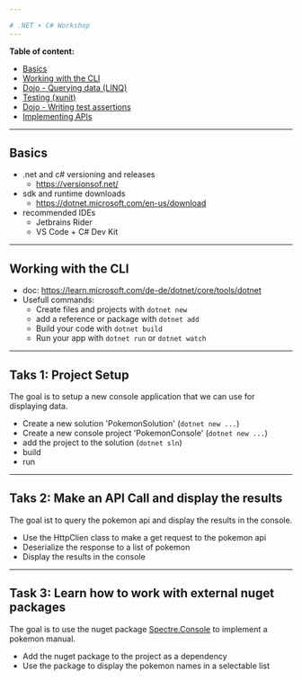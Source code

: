```yaml
---

# .NET + C# Workshop
---
```

**Table of content:**

- [Basics](#item-1)
- [Working with the CLI](#item-2)
- [Dojo - Querying data (LINQ)](#item-3)
- [Testing (xunit)](#item-4)
- [Dojo - Writing test assertions](#item-5)
- [Implementing APIs](#item-6)

---
## Basics

- .net and c# versioning and releases
    - https://versionsof.net/
- sdk and runtime downloads
    - https://dotnet.microsoft.com/en-us/download
- recommended IDEs
    - Jetbrains Rider
    - VS Code + C# Dev Kit

--- 

## Working with the CLI

- doc: https://learn.microsoft.com/de-de/dotnet/core/tools/dotnet
- Usefull commands:
    - Create files and projects with ``dotnet new``
    - add a reference or package with ``dotnet add``
    - Build your code with ``dotnet build``
    - Run your app with ``dotnet run`` or ``dotnet watch``

--- 

## Taks 1: Project Setup

The goal is to setup a new console application that we can use for displaying data.

- Create a new solution 'PokemonSolution' (``dotnet new ...``)
- Create a new console project 'PokemonConsole' (``dotnet new ...``)
- add the project to the solution (``dotnet sln``)
- build
- run

--- 

## Taks 2:  Make an API Call and display the results

The goal ist to query the pokemon api and display the results in the console.

- Use the HttpClien class to make a get request to the pokemon api
- Deserialize the response to a list of pokemon
- Display the results in the console

---

## Task 3: Learn how to work with external nuget packages
The goal is to use the nuget package [Spectre.Console](https://www.nuget.org/packages/Spectre.Console)
to implement a pokemon manual.

- Add the nuget package to the project as a dependency
- Use the package to display the pokemon names in a selectable list
